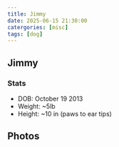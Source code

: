 ```yaml
---
title: Jimmy
date: 2025-06-15 21:30:00 
catergories: [misc]
tags: [dog]
---
```


## Jimmy 

### Stats
- DOB: October 19 2013
- Weight: ~5lb
- Height: ~10 in (paws to ear tips)

## Photos


